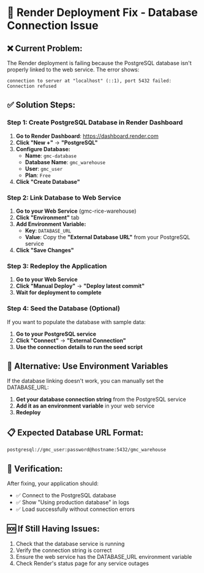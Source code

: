 # 🚨 Render Deployment Fix - Database Connection Issue

## ❌ **Current Problem:**
The Render deployment is failing because the PostgreSQL database isn't properly linked to the web service. The error shows:
```
connection to server at "localhost" (::1), port 5432 failed: Connection refused
```

## ✅ **Solution Steps:**

### **Step 1: Create PostgreSQL Database in Render Dashboard**

1. **Go to Render Dashboard**: https://dashboard.render.com
2. **Click "New +"** → **"PostgreSQL"**
3. **Configure Database:**
   - **Name**: `gmc-database`
   - **Database Name**: `gmc_warehouse`
   - **User**: `gmc_user`
   - **Plan**: `Free`
4. **Click "Create Database"**

### **Step 2: Link Database to Web Service**

1. **Go to your Web Service** (gmc-rice-warehouse)
2. **Click "Environment"** tab
3. **Add Environment Variable:**
   - **Key**: `DATABASE_URL`
   - **Value**: Copy the **"External Database URL"** from your PostgreSQL service
4. **Click "Save Changes"**

### **Step 3: Redeploy the Application**

1. **Go to your Web Service**
2. **Click "Manual Deploy"** → **"Deploy latest commit"**
3. **Wait for deployment to complete**

### **Step 4: Seed the Database (Optional)**

If you want to populate the database with sample data:

1. **Go to your PostgreSQL service**
2. **Click "Connect"** → **"External Connection"**
3. **Use the connection details to run the seed script**

## 🔧 **Alternative: Use Environment Variables**

If the database linking doesn't work, you can manually set the DATABASE_URL:

1. **Get your database connection string** from the PostgreSQL service
2. **Add it as an environment variable** in your web service
3. **Redeploy**

## 📋 **Expected Database URL Format:**
```
postgresql://gmc_user:password@hostname:5432/gmc_warehouse
```

## 🎯 **Verification:**
After fixing, your application should:
- ✅ Connect to the PostgreSQL database
- ✅ Show "Using production database" in logs
- ✅ Load successfully without connection errors

## 🆘 **If Still Having Issues:**
1. Check that the database service is running
2. Verify the connection string is correct
3. Ensure the web service has the DATABASE_URL environment variable
4. Check Render's status page for any service outages
